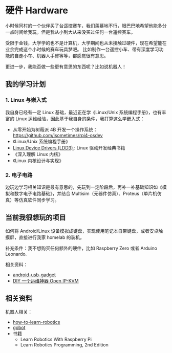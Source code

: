 # 硬件 Hardware

小时候同村的一个伙伴买了台遥控赛车，我们羡慕地不行，眼巴巴地希望他能多分一点时间给我玩。但是我从小到大从来没买过任何一台遥控赛车。

受限于金钱，大学学的也不是计算机，大学期间也从未接触过硬件，现在希望能在业余完成这个小时候的赛车玩具梦吧。
比如制作一台遥控小车、带有深度学习功能的自走小车、机器人手臂等等，都感觉很有意思。

更进一步，我能否做一些更有意思的东西呢？比如说机器人！


## 我的学习计划

### 1. Linux 与嵌入式

我自身已经有一定 Linux 基础，最近正在学《Linux/Unix 系统编程手册》，也有丰富的 Linux 运维经验，因此基于我自身的条件，我打算这么学嵌入式：

- 从零开始为树莓派 4B 开发一个操作系统：https://github.com/isometimes/rpi4-osdev
- 《Linux/Unix 系统编程手册》
- [Linux Device Drivers (LDD3) ](https://github.com/d0u9/Linux-Device-Driver): Linux 驱动开发经典书籍
- 《深入理解 Linux 内核》
- 《Linux 内核设计与实现》

### 2. 电子电路

边玩边学习相关知识是最有意思的，先玩到一定阶段后，再补一补基础知识如《模拟和数字电子电路基础》，并结合 Multisim（元器件仿真）、Proteus（单片机仿真）等仿真软件同步学习。

## 当前我很想玩的项目

如何将 Android/Linux 设备模拟成键盘，实现使用笔记本自带键盘，或者安卓触摸屏，直接进行我家 homelab 的装机。

补充条件：我不想购买任何额外的硬件，比如 Raspberry Zero 或者 Arduino Leonardo.

相关资料：

- [android-usb-gadget](https://github.com/tejado/android-usb-gadget)
- [DIY 一个运维神器 Open IP-KVM](https://zhuanlan.zhihu.com/p/578602475)

## 相关资料

机器人相关：

- [how-to-learn-robotics](https://github.com/qqfly/how-to-learn-robotics)
- [gobot](https://github.com/hybridgroup/gobot)
- 书籍
  - Learn Robotics With Raspberry Pi
  - Learn Robotics Programming, 2nd Edition



